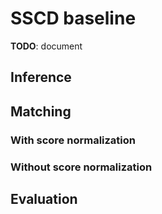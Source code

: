 # SSCD baseline

**TODO**: document

## Inference

## Matching

### With score normalization

### Without score normalization

## Evaluation
